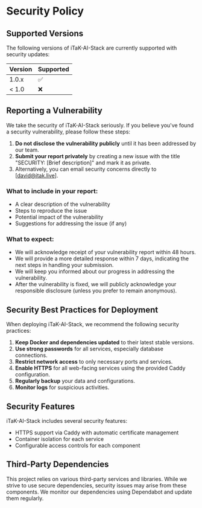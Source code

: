 # Security Policy

## Supported Versions

The following versions of iTaK-AI-Stack are currently supported with security updates:

| Version | Supported          |
| ------- | ------------------ |
| 1.0.x   | :white_check_mark: |
| < 1.0   | :x:                |

## Reporting a Vulnerability

We take the security of iTaK-AI-Stack seriously. If you believe you've found a security vulnerability, please follow these steps:

1. **Do not disclose the vulnerability publicly** until it has been addressed by our team.
2. **Submit your report privately** by creating a new issue with the title "SECURITY: [Brief description]" and mark it as private.
3. Alternatively, you can email security concerns directly to [david@itak.live].

### What to include in your report:
- A clear description of the vulnerability
- Steps to reproduce the issue
- Potential impact of the vulnerability
- Suggestions for addressing the issue (if any)

### What to expect:
- We will acknowledge receipt of your vulnerability report within 48 hours.
- We will provide a more detailed response within 7 days, indicating the next steps in handling your submission.
- We will keep you informed about our progress in addressing the vulnerability.
- After the vulnerability is fixed, we will publicly acknowledge your responsible disclosure (unless you prefer to remain anonymous).

## Security Best Practices for Deployment

When deploying iTaK-AI-Stack, we recommend the following security practices:

1. **Keep Docker and dependencies updated** to their latest stable versions.
2. **Use strong passwords** for all services, especially database connections.
3. **Restrict network access** to only necessary ports and services.
4. **Enable HTTPS** for all web-facing services using the provided Caddy configuration.
5. **Regularly backup** your data and configurations.
6. **Monitor logs** for suspicious activities.

## Security Features

iTaK-AI-Stack includes several security features:

- HTTPS support via Caddy with automatic certificate management
- Container isolation for each service
- Configurable access controls for each component

## Third-Party Dependencies

This project relies on various third-party services and libraries. While we strive to use secure dependencies, security issues may arise from these components. We monitor our dependencies using Dependabot and update them regularly.
